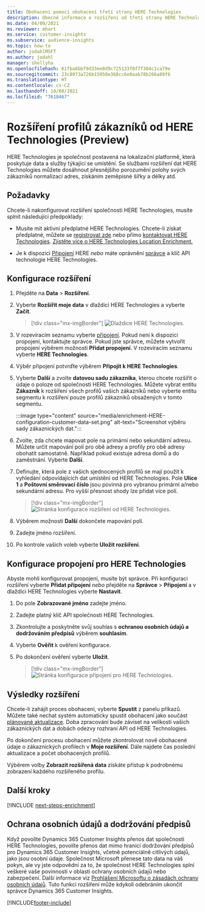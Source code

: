 ```yaml
---
title: Obohacení pomocí obohacení třetí strany HERE Technologies
description: Obecné informace o rozšíření od třetí strany HERE Technologies.
ms.date: 04/09/2021
ms.reviewer: mhart
ms.service: customer-insights
ms.subservice: audience-insights
ms.topic: how-to
author: jodahlMSFT
ms.author: jodahl
manager: shellyha
ms.openlocfilehash: 61fba6bbf9d33ee8d9c725133f0f7f304c1ca79e
ms.sourcegitcommit: 23c8973a726b15050e368cc6e0aab78b266a89f6
ms.translationtype: HT
ms.contentlocale: cs-CZ
ms.lasthandoff: 10/08/2021
ms.locfileid: "7618467"
---
```

# <a name="enrichment-of-customer-profiles-with-here-technologies-preview"></a>Rozšíření profilů zákazníků od HERE Technologies (Preview)

HERE Technologies je společnost postavená na lokalizační platformě, která poskytuje data a služby týkající se umístění. Se službami rozšíření dat HERE Technologies můžete dosáhnout přesnějšího porozumění polohy svých zákazníků normalizací adres, získáním zeměpisné šířky a délky atd.

## <a name="prerequisites"></a>Požadavky

Chcete-li nakonfigurovat rozšíření společnosti HERE Technologies, musíte splnit následující předpoklady:

- Musíte mít aktivní předplatné HERE Technologies. Chcete-li získat předplatné, můžete se [registrovat zde](https://developer.here.com/sign-up?utm_medium=referral&utm_source=Microsoft-Dynamics-CI&create=Freemium-Basic) nebo přímo [kontaktovat HERE Technologies](https://developer.here.com/help?utm_medium=referral&utm_source=Microsoft-Dynamics-CI#how-can-we-help-you). [Zjistěte více o HERE Technologies Location Enrichment.](https://developer.here.com/location-enrichment?cid=Dev-MicrosoftDynamics-DB-0-Dev-&utm_source=MicrosoftDynamics&utm_medium=referral&utm_campaign=Online_Dev_ReferralMicrosoft)

- Je k dispozici [Připojení](connections.md) HERE *nebo* máte oprávnění [správce](permissions.md#administrator) a klíč API technologie HERE Technologies.

## <a name="configure-the-enrichment"></a>Konfigurace rozšíření

1. Přejděte na **Data** > **Rozšíření**. 

1. Vyberte **Rozšířit moje data** v dlaždici HERE Technologies a vyberte **Začít**.

   > [!div class="mx-imgBorder"]
   > ![Dlaždice HERE Technologies.](media/HERE-tile.png "Dlaždice HERE Technologies")

1. V rozevíracím seznamu vyberte [připojení](connections.md). Pokud není k dispozici propojení, kontaktujte správce. Pokud jste správce, můžete vytvořit propojení výběrem možnosti **Přidat propojení**. V rozevíracím seznamu vyberte **HERE Technologies**. 

1. Výběr připojení potvrďte výběrem **Připojit k HERE Technologies**.

1.  Vyberte **Další** a zvolte **datovou sadu zákazníka**, kterou chcete rozšířit o údaje o poloze od společnosti HERE Technologies. Můžete vybrat entitu **Zákazník** k rozšíření všech profilů vašich zákazníků nebo vyberte entitu segmentu k rozšíření pouze profilů zákazníků obsažených v tomto segmentu.

    :::image type="content" source="media/enrichment-HERE-configuration-customer-data-set.png" alt-text="Screenshot výběru sady zákaznických dat.":::

1. Zvolte, zda chcete mapovat pole na primární nebo sekundární adresu. Můžete určit mapování polí pro obě adresy a profily pro obě adresy obohatit samostatně. Například pokud existuje adresa domů a do zaměstnání. Vyberte **Další**.

1. Definujte, která pole z vašich sjednocených profilů se mají použít k vyhledání odpovídajících dat umístění od HERE Technologies. Pole **Ulice 1** a **Poštovní směrovací číslo** jsou povinná pro vybranou primární a/nebo sekundární adresu. Pro vyšší přesnost shody lze přidat více polí.

   > [!div class="mx-imgBorder"]
   > ![Stránka konfigurace rozšíření od HERE Technologies.](media/enrichment-HERE-configuration.png "Stránka konfigurace rozšíření od HERE Technologies")

1. Výběrem možnosti **Další** dokončete mapování polí.

1. Zadejte jméno rozšíření. 

1. Po kontrole vašich voleb vyberte **Uložit rozšíření**.

## <a name="configure-the-connection-for-here-technologies"></a>Konfigurace propojení pro HERE Technologies 

Abyste mohli konfigurovat propojení, musíte být správce. Při konfiguraci rozšíření vyberte **Přidat připojení** *nebo* přejděte na **Správce** > **Připojení** a v dlaždici HERE Technologies vyberte **Nastavit**.

1. Do pole **Zobrazované jméno** zadejte jméno.

1. Zadejte platný klíč API společnosti HERE Technologies.

1. Zkontrolujte a poskytněte svůj souhlas s **ochranou osobních údajů a dodržováním předpisů** výběrem **souhlasím**.

1. Vyberte **Ověřit** k ověření konfigurace.

1. Po dokončení ověření vyberte **Uložit**.

   > [!div class="mx-imgBorder"]
   > ![Stránka konfigurace připojení pro HERE Technologies.](media/enrichment-HERE-connection.png "Stránka konfigurace připojení pro HERE Technologies")

## <a name="enrichment-results"></a>Výsledky rozšíření

Chcete-li zahájit proces obohacení, vyberte **Spustit** z panelu příkazů. Můžete také nechat systém automaticky spustit obohacení jako součást [plánované aktualizace](system.md#schedule-tab). Doba zpracování bude záviset na velikosti vašich zákaznických dat a dobách odezvy rozhraní API od HERE Technologies.

Po dokončení procesu obohacení můžete zkontrolovat nově obohacené údaje o zákaznických profilech v **Moje rozšíření**. Dále najdete čas poslední aktualizace a počet obohacených profilů.

Výběrem volby **Zobrazit rozšířená data** získáte přístup k podrobnému zobrazení každého rozšířeného profilu.

## <a name="next-steps"></a>Další kroky

[!INCLUDE [next-steps-enrichment](../includes/next-steps-enrichment.md)]

## <a name="data-privacy-and-compliance"></a>Ochrana osobních údajů a dodržování předpisů

Když povolíte Dynamics 365 Customer Insights přenos dat společnosti HERE Technologies, povolíte přenos dat mimo hranici dodržování předpisů pro Dynamics 365 Customer Insights, včetně potenciálně citlivých údajů, jako jsou osobní údaje. Společnost Microsoft přenese tato data na váš pokyn, ale vy jste odpovědní za to, že společnost HERE Technologies splní veškeré vaše povinnosti v oblasti ochrany osobních údajů nebo zabezpečení. Další informace viz [Prohlášení Microsoftu o zásadách ochrany osobních údajů](https://go.microsoft.com/fwlink/?linkid=396732).
Tuto funkci rozšíření může kdykoli odebráním ukončit správce Dynamics 365 Customer Insights.


[!INCLUDE[footer-include](../includes/footer-banner.md)]
